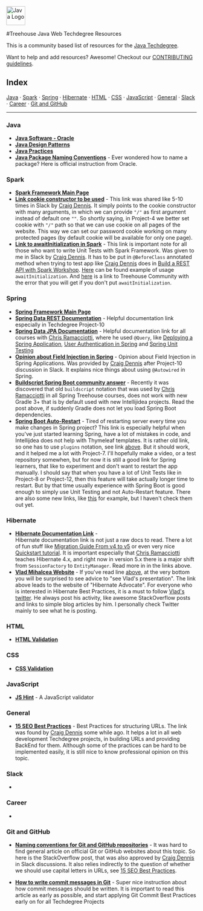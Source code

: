<img src="https://upload.wikimedia.org/wikipedia/en/3/30/Java_programming_language_logo.svg" alt="Java Logo" height="50px"/>

#Treehouse Java Web Techdegree Resources


This is a community based list of resources for the [Java Techdegree](https://www.teamtreehouse.com). 

Want to help and add resources? Awesome! Checkout our [CONTRIBUTING guidelines](CONTRIBUTING.md). 
 
## Index

[Java](#java) · 
[Spark](#spark) · 
[Spring](#spring) · 
[Hibernate](#hibernate) ·
[HTML](#html) · 
[CSS](#css) · 
[JavaScript](#javascript) · 
[General](#general) · 
[Slack](#slack) · 
[Career](#career) · 
[Git and GitHub](#git-and-github)

 
-------
 
### Java

* **[Java Software - Oracle](https://www.oracle.com/java/index.html)**
* **[Java Design Patterns](https://github.com/iluwatar/java-design-patterns)**
* **[Java Practices](https://google.github.io/styleguide/javaguide.html)**
* **[Java Package Naming Conventions](https://docs.oracle.com/javase/tutorial/java/package/namingpkgs.html)** -
Ever wondered how to name a package? Here is official instruction from Oracle.

### Spark

* **[Spark Framework Main Page](http://sparkjava.com)**
* **[Link cookie constructor to be used](https://github.com/perwendel/spark/blob/master/src/main/java/spark/Response.java#L215)** - 
This link was shared like 5-10 times in Slack by
[Craig Dennis](https://github.com/craigsdennis). It simply points
to the cookie constructor with many arguments, in which we 
can provide `"/"` as first argument instead of default one `""`.
So shortly saying, in Project-4 we better set cookie with `"/"` path so that 
we can use cookie on all pages of the website. 
This way we can set our password cookie working on
many protected pages (by default cookie will be available for only one page).
* **[Link to awaitInitialization in Spark](http://sparkjava.com/documentation.html#awaitinit)** -
This link is important note for all those who want to write
Unit Tests with Spark Framework. Was given to me in Slack
by [Craig Dennis](https://github.com/craigsdennis). It has to
be put in `@BeforeClass` annotated method when trying to
test app like [Craig Dennis](https://github.com/craigsdennis) does
in [Build a REST API with Spark Workshop](https://teamtreehouse.com/library/build-a-rest-api-in-spark).
[Here](https://github.com/nikiforov-alexander/pt4-spark-blog/blob/master/src/test/java/com/teamtreehouse/blog/MainTest.java#L60)
can be found example of usage `awaitInitialization`.
And [here](https://teamtreehouse.com/community/rest-api-with-sparkjava-custom-apiclient) 
is a link to Treehouse Community with the error that 
you will get if you don't put `awaitInitialization`.

### Spring

* **[Spring Framework Main Page](https://spring.io)**
* **[Spring Data REST Documentation](http://docs.spring.io/spring-data/rest/docs/current/reference/html/)** -
Helpful documentation link especially in Techdegree Project-10
* **[Spring Data JPA Documentation](https://docs.spring.io/spring-data/jpa/docs/current/reference/html/)** -
Helpful documentation link for all courses with [Chris Ramacciotti](https://github.com/christherama), 
where he used `@Query`,
like [Deploying a Spring Application](https://teamtreehouse.com/library/deploying-a-spring-application),
[User Authentication in Spring](https://teamtreehouse.com/library/user-authentication-in-spring)
and [Spring Unit Testing](https://docs.spring.io/spring-data/jpa/docs/current/reference/html/)
* **[Opinion about Field Injection in Spring](https://www.petrikainulainen.net/software-development/design/why-i-changed-my-mind-about-field-injection/)** -
Opinion about Field Injection in Spring Applications. Was provided by [Craig Dennis](https://github.com/craigsdennis)
after Project-10 discussion in Slack. It explains nice things about using `@Autowired`
in Spring. 
* **[Buildscript Spring Boot community answer](https://teamtreehouse.com/community/getting-errorthe-supplied-build-action-failed-with-an-exception-after-adding-the-gradle-plugin-step-in-last-video)** - 
Recently it was discovered that old `buildscript` notation that was used 
by [Chris Ramacciotti](https://github.com/christherama) in all Spring
Treehouse courses, does not work with new Gradle 3+ that is by default
used with new Intellijidea projects. Read the post above, if suddenly 
Gradle does not let you load Spring Boot dependencies.
* **[Spring Boot Auto-Restart](https://dzone.com/articles/continuous-auto-restart-with-spring-boot-devtools)** - 
Tired of restarting server every time you make changes in Spring
project? This link is especially helpful when you've just started
learning Spring, have a lot of mistakes in code, and Intellijdea
does not help with Thymeleaf templates. It is rather old link, so one has 
to use `plugins` notation, see link [above](https://teamtreehouse.com/community/getting-errorthe-supplied-build-action-failed-with-an-exception-after-adding-the-gradle-plugin-step-in-last-video).
But it should work, and it helped me a lot with Project-7. I'll
hopefully make a video, or a test repository somewhen, but for
now it is still a good link for Spring learners, that like
to experiment and don't want to restart the app manually.
I should say that when you have a lot of Unit Tests like in 
Project-8 or Project-12, then this feature will take actually
longer time to restart. But by that time usually experience with
Spring Boot is good enough to simply use Unit Testing and not
Auto-Restart feature. There are also some new links, like
[this](https://patrickgrimard.io/2016/01/18/spring-boot-devtools-first-look/)
for example, but I haven't check them out yet.

### Hibernate

* **[Hibernate Documentation Link](http://hibernate.org/orm/documentation/5.2/)** -  
Hibernate documentation link is not just a raw docs to read. There a lot
of fun stuff like [Migration Guide From v4 to v5](https://github.com/hibernate/hibernate-orm/wiki/Migration-Guide---5.2)
or even very nice [Quickstart tutorial](http://docs.jboss.org/hibernate/orm/5.2/quickstart/html_single/).
It is important especially that [Chris Ramacciotti](https://github.com/christherama)
teaches Hibernate 4.x, and right now in version 5.x there is a major shift
from `SessionFactory` to `EntityManager`. Read more in 
in the links above.
* **[Vlad Mihalcea Website](https://vladmihalcea.com/)** - 
If you've read line [above](http://hibernate.org/orm/documentation/5.2/),
at the very bottom you will be surprised to see advice to
"see Vlad's presentation". The link above leads to the 
website of "Hibernate Advocate". For everyone who is 
interested in Hibernate Best Practices, it is a must
to follow [Vlad's twitter](https://twitter.com/vlad_mihalcea).
He always post his activity, like awesome StackOverflow 
posts and links to simple blog articles by him. I personally
check Twitter mainly to see what he is posting.


### HTML

* **[HTML Validation](https://validator.w3.org/)**

### CSS

* **[CSS Validation](https://jigsaw.w3.org/css-validator/)**

### JavaScript

* **[JS Hint](http://jshint.com/)** - A JavaScript validator

### General

* **[15 SEO Best Practices](https://moz.com/blog/15-seo-best-practices-for-structuring-urls)** - 
Best Practices for structuring URLs. The link was found by [Craig Dennis](https://github.com/craigsdennis)
some while ago.
It helps a lot in all web development Techdegree projects, in building URLs
and providing BackEnd for them. Although some of the practices can be 
hard to be implemented easily, it is still nice to know professional
opinion on this topic.

### Slack

* 

### Career

* 

### Git and GitHub

* **[Naming conventions for Git and GitHub repositories](http://stackoverflow.com/questions/11947587/is-there-a-naming-convention-for-git-repositories)** -
It was hard to find general article on official Git or GitHub websites
about this topic. So here is the StackOverflow post, that was also
approved by [Craig Dennis](https://github.com/craigsdennis) in Slack
discussions. It also relies indirectly to the question of whether
we should use capital letters in URLs, see 
[15 SEO Best Practices](https://moz.com/blog/15-seo-best-practices-for-structuring-urls).

* **[How to write commit messages in Git](http://chris.beams.io/posts/git-commit/)** -
Super nice instruction about how commit messages should be written.
It is important to read this
article as early as possible, and start applying
Git Commit Best Practices early on for all Techdegree Projects
